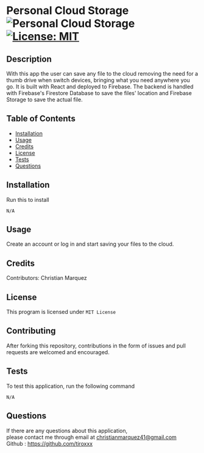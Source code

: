 # Personal Cloud Storage ![Personal Cloud Storage](https://img.shields.io/github/languages/top/tiroxxx/CloudPersonalStorage) [![License: MIT](https://img.shields.io/badge/License-MIT-yellow.svg)](https://opensource.org/licenses/MIT)
  ## Description 
  With this app the user can save any file to the cloud removing the need for a thumb drive when switch devices, bringing what you need anywhere you go. It is built with React and deployed to Firebase. The backend is handled with Firebase's Firestore Database to save the files' location and Firebase Storage to save the actual file.
  ## Table of Contents
  
  * [Installation](#installation)
  * [Usage](#usage)
  * [Credits](#credits)
  * [License](#license)
  * [Tests](#tests)
  * [Questions](#questions)
  
  ## Installation
  Run this to install
  <pre><code>N/A</code></pre>
  
  ## Usage
  Create an account or log in and start saving your files to the cloud.

  ## Credits
  Contributors: Christian Marquez
  
  ## License
  This program is licensed under <code>MIT License</code>
  
  ## Contributing
  After forking this repository, contributions in the form of issues and pull requests are welcomed and encouraged.

  ## Tests
  To test this application, run the following command
  <pre><code>N/A</code></pre>

  ## Questions
  If there are any questions about this application, <br>
  please contact me through email at christianmarquez41@gmail.com  <br>
  Github : https://github.com/tiroxxx
  
